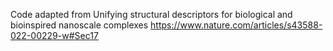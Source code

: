 Code adapted from Unifying structural descriptors for biological and bioinspired nanoscale complexes
https://www.nature.com/articles/s43588-022-00229-w#Sec17


